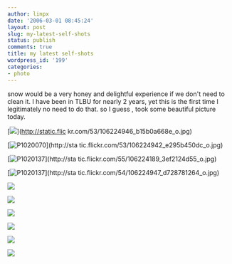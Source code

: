 ```yaml
---
author: linpx
date: '2006-03-01 08:45:24'
layout: post
slug: my-latest-self-shots
status: publish
comments: true
title: my latest self-shots
wordpress_id: '199'
categories:
- photo
---
```


snow would be a very honey and delightful experience if we don't need to clean
it. I have been in TLBU for nearly 2 years, yet this is the first time I
legitimately no need to do that. so I guess , took some beautiful picture
today.

  
  
[![](http://static.flickr.com/53/106224946_b15b0a668e.jpg)](http://static.flic
kr.com/53/106224946_b15b0a668e_o.jpg)

  

  

  
  
  
  
[![P1020070](http://static.flickr.com/53/106224942_e295b450dc.jpg)](http://sta
tic.flickr.com/53/106224942_e295b450dc_o.jpg)

  
  
  
  
  
  
[![P1020137](http://static.flickr.com/55/106224189_3ef2124d55.jpg)](http://sta
tic.flickr.com/55/106224189_3ef2124d55_o.jpg)

  
  
  
[![P1020137](http://static.flickr.com/54/106224947_d728781264.jpg)](http://sta
tic.flickr.com/54/106224947_d728781264_o.jpg)

  

![](http://static.flickr.com/36/106751809_217a735875.jpg?v=0)

  
  

![](http://static.flickr.com/49/106751575_2cdac6c5ee.jpg?v=0)

  

  

![](http://static.flickr.com/36/106751437_4b19217338.jpg?v=0)

  

![](http://static.flickr.com/51/106660906_607487a048.jpg?v=0)

  
  

![](http://static.flickr.com/53/106659429_f30d82aeac.jpg?v=0)

  
  

![](http://static.flickr.com/55/106751876_4eb55664f5.jpg?v=0)

  
  
  

